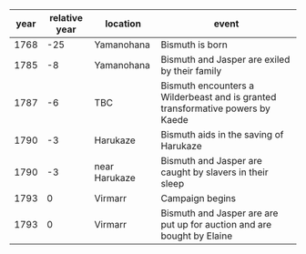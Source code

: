 |  year  | relative year |  location | event | 
| ------ | ------------- | --------- | ----- |
|  1768 | -25 | Yamanohana | Bismuth is born |
| 1785 | -8 | Yamanohana | Bismuth and Jasper are exiled by their family |
| 1787 | -6 | TBC | Bismuth encounters a Wilderbeast and is granted transformative powers by Kaede |
| 1790 | -3 | Harukaze | Bismuth aids in the saving of Harukaze |
| 1790 | -3 | near Harukaze | Bismuth and Jasper are caught by slavers in their sleep |
| 1793 | 0 | Virmarr | Campaign begins |
| 1793 | 0 | Virmarr | Bismuth and Jasper are are put up for auction and are bought by Elaine | 
 
